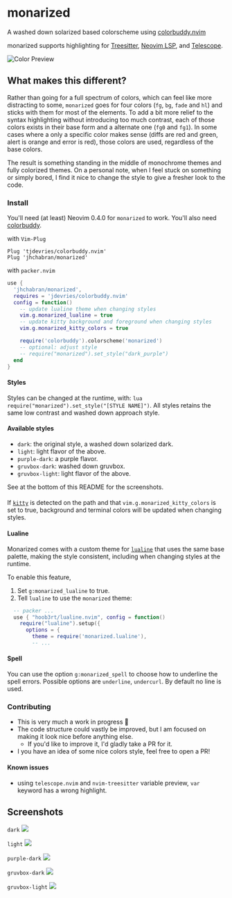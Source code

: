 # monarized

A washed down solarized based colorscheme using [colorbuddy.nvim](https://github.com/tjdevries/colorbuddy.nvim)

monarized supports highlighting for [Treesitter](https://github.com/nvim-treesitter/nvim-treesitter), [Neovim LSP](https://neovim.io/doc/user/lsp.html), and [Telescope](https://github.com/nvim-telescope/telescope.nvim/).

![Color Preview](https://github.com/jhchabran/nvim-config/blob/main/screenshot.jpg?raw=true)

## What makes this different?

Rather than going for a full spectrum of colors, which can feel like more distracting to some, `monarized` goes for four colors (`fg`, `bg`, `fade` and `hl`) and sticks with them for most of the elements. To add a bit more relief to the syntax highlighting without introducing too much contrast, each of those colors exists in their base form and a alternate one (`fg0` and `fg1`). In some cases where a only a specific color makes sense (diffs are red and green, alert is orange and error is red), those colors are used, regardless of the base colors.

The result is something standing in the middle of monochrome themes and fully colorized themes. On a personal note, when I feel stuck on something or simply bored, I find it nice to change the style to give a fresher look to the code.

### Install

You'll need (at least) Neovim 0.4.0 for `monarized` to work. You'll also need [colorbuddy](https://github.com/tjdevries/colorbuddy.nvim).

with `Vim-Plug`
``` vim
Plug 'tjdevries/colorbuddy.nvim'
Plug 'jhchabran/monarized'
```

with `packer.nvim`

``` lua
use {
  'jhchabran/monarized',
  requires = 'jdevries/colorbuddy.nvim'
  config = function()
    -- update lualine theme when changing styles
    vim.g.monarized_lualine = true
    -- update kitty background and foreground when changing styles
    vim.g.monarized_kitty_colors = true

    require('colorbuddy').colorscheme('monarized')
    -- optional: adjust style
    -- require("monarized").set_style("dark_purple")
  end
}
```

#### Styles

Styles can be changed at the runtime, with: `lua require("monarized").set_style("[STYLE NAME]")`. All styles retains the same
low contrast and washed down approach style.

#### Available styles

- `dark`: the original style, a washed down solarized dark.
- `light`: light flavor of the above.
- `purple-dark`: a purple flavor.
- `gruvbox-dark`: washed down gruvbox.
- `gruvbox-light`: light flavor of the above.

See at the bottom of this README for the screenshots.

####

If [`kitty`](https://sw.kovidgoyal.net/kitty/) is detected on the path and that `vim.g.monarized_kitty_colors` is set to true, background and terminal colors will be updated when changing styles.


#### Lualine

Monarized comes with a custom theme for [`lualine`](https://github.com/hoob3rt/lualine.nvim) that uses the same base palette, making
the style consistent, including when changing styles at the runtime.

To enable this feature, 

1. Set `g:monarized_lualine` to true.
2. Tell `lualine` to use the `monarized` theme:

```lua
  -- packer ...
  use { "hoob3rt/lualine.nvim", config = function()
    require("lualine").setup({
      options = {
        theme = require('monarized.lualine'),
        -- ...
```

#### Spell

You can use the option `g:monarized_spell` to choose how to underline the spell errors.
Possible options are `underline`, `undercurl`. By default no line is used.

### Contributing

- This is very much a work in progress 🚧
- The code structure could vastly be improved, but I am focused on making it look nice before anything else.
  - If you'd like to improve it, I'd gladly take a PR for it.
- I you have an idea of some nice colors style, feel free to open a PR!

#### Known issues

- using `telescope.nvim` and `nvim-treesitter` variable preview, `var` keyword has a wrong highlight.

## Screenshots

`dark`
![](./screenshots/dark.png)

`light`
![](./screenshots/light.png)

`purple-dark`
![](./screenshots/purple-dark.png)

`gruvbox-dark`
![](./screenshots/gruvbox-dark.png)

`gruvbox-light`
![](./screenshots/gruvbox-light.png)
